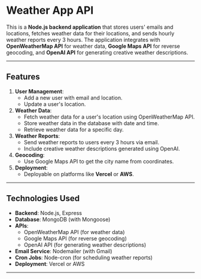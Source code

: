 # Weather App API

This is a **Node.js backend application** that stores users' emails and locations, fetches weather data for their locations, and sends hourly weather reports every 3 hours. The application integrates with **OpenWeatherMap API** for weather data, **Google Maps API** for reverse geocoding, and **OpenAI API** for generating creative weather descriptions.

---

## Features

1. **User Management**:
   - Add a new user with email and location.
   - Update a user's location.
2. **Weather Data**:
   - Fetch weather data for a user's location using OpenWeatherMap API.
   - Store weather data in the database with date and time.
   - Retrieve weather data for a specific day.
3. **Weather Reports**:
   - Send weather reports to users every 3 hours via email.
   - Include creative weather descriptions generated using OpenAI.
4. **Geocoding**:
   - Use Google Maps API to get the city name from coordinates.
5. **Deployment**:
   - Deployable on platforms like **Vercel** or **AWS**.

---

## Technologies Used

- **Backend**: Node.js, Express
- **Database**: MongoDB (with Mongoose)
- **APIs**:
  - OpenWeatherMap API (for weather data)
  - Google Maps API (for reverse geocoding)
  - OpenAI API (for generating weather descriptions)
- **Email Service**: Nodemailer (with Gmail)
- **Cron Jobs**: Node-cron (for scheduling weather reports)
- **Deployment**: Vercel or AWS

---
